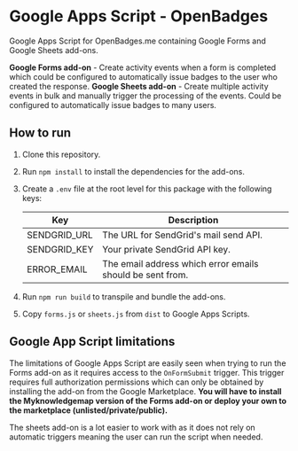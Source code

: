 # Google Apps Script - OpenBadges

Google Apps Script for OpenBadges.me containing Google Forms and Google Sheets add-ons.

**Google Forms add-on** - Create activity events when a form is completed which could be configured to automatically issue badges to the user who created the response.
**Google Sheets add-on** - Create multiple activity events in bulk and manually trigger the processing of the events. Could be configured to automatically issue badges to many users.

## How to run

1. Clone this repository.
2. Run `npm install` to install the dependencies for the add-ons.
3. Create a `.env` file at the root level for this package with the following keys:

    | Key | Description |
    |--|--|
    | SENDGRID_URL | The URL for SendGrid's mail send API. |
    | SENDGRID_KEY | Your private SendGrid API key. |
    | ERROR_EMAIL | The email address which error emails should be sent from. |

4. Run `npm run build` to transpile and bundle the add-ons.
5. Copy `forms.js` or `sheets.js` from `dist` to Google Apps Scripts.

## Google App Script limitations

The limitations of Google Apps Script are easily seen when trying to run the Forms add-on as it requires access to the `OnFormSubmit` trigger. This trigger requires full authorization permissions which can only be obtained by installing the add-on from the Google Marketplace. **You will have to install the Myknowledgemap version of the Forms add-on or deploy your own to the marketplace (unlisted/private/public).**

The sheets add-on is a lot easier to work with as it does not rely on automatic triggers meaning the user can run the script when needed.
